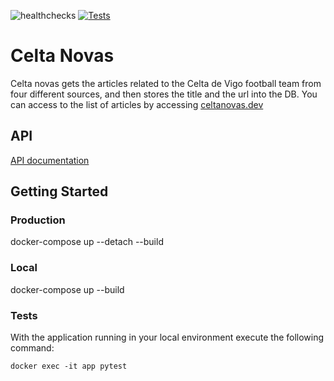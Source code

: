![healthchecks](https://healthchecks.io/badge/e02b0980-fe16-4326-90dd-0f50a6/fbxFeNvy-2.svg)
[![Tests](https://github.com/arponpes/celta-novas/actions/workflows/celta-novas-ci.yml/badge.svg)](https://github.com/arponpes/celta-novas/actions/workflows/celta-novas-ci.yml)

# Celta Novas

Celta novas gets the articles related to the Celta de Vigo football team from four different sources, and then stores the title and the url into the DB. You can access to the list of articles by accessing [celtanovas.dev](https://celtanovas.dev)


## API

[API documentation](https://celtanovas.dev/api/swagger/)


## Getting Started

### Production

docker-compose up --detach --build

### Local

docker-compose up --build

### Tests

With the application running in your local environment execute the following command:

`docker exec -it app pytest`
